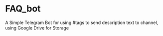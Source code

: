 # FAQ_bot
A Simple Telegram Bot for using #tags to send description text to channel, using Google Drive for Storage 
